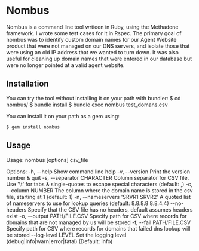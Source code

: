 # Nombus

Nombus is a command line tool wrtieen in Ruby, using the Methadone framework. I wrote some test cases for it in Rspec. The primary goal of nombus was to identify custom domain names for our Agent Website product that were not managed on our DNS servers, and isolate those that were using an old IP address that we wanted to turn down. It was also useful for cleaning up domain names that were entered in our database but were no longer pointed at a valid agent website.

## Installation

You can try the tool without installing it on your path with bundler:
		$ cd nombus/
    $ bundle install
		$ bundle exec nombus test_domans.csv

You can install it on your path as a gem using:

    $ gem install nombus

## Usage

Usage: nombus [options] csv_file

Options:
    -h, --help                       Show command line help
    -v, --version                    Print the version number & quit
    -s, --separator CHARACTER        Column separator for CSV file. Use '\t' for tabs & single-quotes to escape special characters
                                     (default: ,)
    -c, --column NUMBER              The column where the domain name is stored in the csv file, starting at 1
                                     (default: 1)
    -n, --nameservers 'SRVR1 SRVR2'  A quoted list of nameservers to use for lookup queries
                                     (default: 8.8.8.8 8.8.4.4)
        --no-headers                 Specify that the CSV file has no headers, default assumes headers exist
    -o, --output PATH/FILE.CSV       Specify path for CSV where records for domains that are not managed by us will be stored
    -f, --fail PATH/FILE.CSV         Specify path for CSV where records for domains that failed dns lookup will be stored
        --log-level LEVEL            Set the logging level
                                     (debug|info|warn|error|fatal)
                                     (Default: info)

